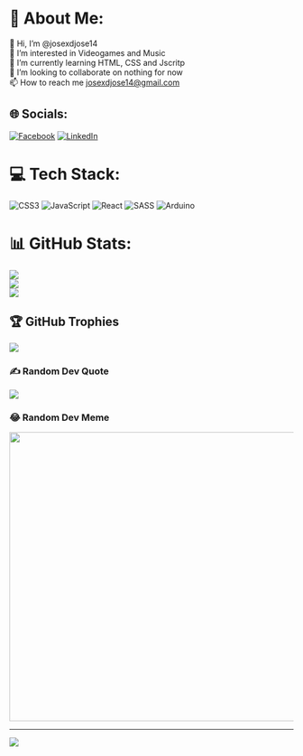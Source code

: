 # 💫 About Me:
👋 Hi, I’m @josexdjose14<br>👀 I’m interested in Videogames and Music<br>🌱 I’m currently learning HTML, CSS and Jscritp<br>💞️ I’m looking to collaborate on nothing for now<br>📫 How to reach me josexdjose14@gmail.com


## 🌐 Socials:
[![Facebook](https://img.shields.io/badge/Facebook-%231877F2.svg?logo=Facebook&logoColor=white)](https://facebook.com/https://www.facebook.com/joseXDjose14/) [![LinkedIn](https://img.shields.io/badge/LinkedIn-%230077B5.svg?logo=linkedin&logoColor=white)](https://linkedin.com/in/https://co.linkedin.com/in/josexdjose14) 

# 💻 Tech Stack:
![CSS3](https://img.shields.io/badge/css3-%231572B6.svg?style=for-the-badge&logo=css3&logoColor=white) ![JavaScript](https://img.shields.io/badge/javascript-%23323330.svg?style=for-the-badge&logo=javascript&logoColor=%23F7DF1E) ![React](https://img.shields.io/badge/react-%2320232a.svg?style=for-the-badge&logo=react&logoColor=%2361DAFB) ![SASS](https://img.shields.io/badge/SASS-hotpink.svg?style=for-the-badge&logo=SASS&logoColor=white) ![Arduino](https://img.shields.io/badge/-Arduino-00979D?style=for-the-badge&logo=Arduino&logoColor=white)
# 📊 GitHub Stats:
![](https://github-readme-stats.vercel.app/api?username=josexdjose14&theme=blueberry&hide_border=false&include_all_commits=false&count_private=false)<br/>
![](https://github-readme-streak-stats.herokuapp.com/?user=josexdjose14&theme=blueberry&hide_border=false)<br/>
![](https://github-readme-stats.vercel.app/api/top-langs/?username=josexdjose14&theme=blueberry&hide_border=false&include_all_commits=false&count_private=false&layout=compact)

## 🏆 GitHub Trophies
![](https://github-profile-trophy.vercel.app/?username=josexdjose14&theme=radical&no-frame=false&no-bg=true&margin-w=4)

### ✍️ Random Dev Quote
![](https://quotes-github-readme.vercel.app/api?type=horizontal&theme=radical)

### 😂 Random Dev Meme
<img src="https://rm.up.railway.app/" width="512px"/>

---
[![](https://visitcount.itsvg.in/api?id=josexdjose14&icon=0&color=6)](https://visitcount.itsvg.in)

<!-- Proudly created with GPRM ( https://gprm.itsvg.in ) -->

<!---
josexdjose14/josexdjose14 is a ✨ special ✨ repository because its `README.md` (this file) appears on your GitHub profile.
You can click the Preview link to take a look at your changes.
--->
